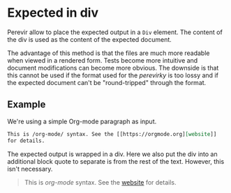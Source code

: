 # Expected in div

Perevir allow to place the expected output in a `Div` element. The
content of the div is used as the content of the expected document.

The advantage of this method is that the files are much more readable
when viewed in a rendered form. Tests become more intuitive and document
modifications can become more obvious. The downside is that this cannot
be used if the format used for the *perevirky* is too lossy and if the
expected document can't be "round-tripped" through the format.

## Example

We're using a simple Org-mode paragraph as input.

``` org {#input}
This is /org-mode/ syntax. See the [[https://orgmode.org][website]]
for details.
```

The expected output is wrapped in a div. Here we also put the div
into an additional block quote to separate is from the rest of the
text. However, this isn't necessary.

> <div id="expected">
>
> This is *org-mode* syntax. See the [website](https://orgmode.org)
> for details.
>
> </div>
